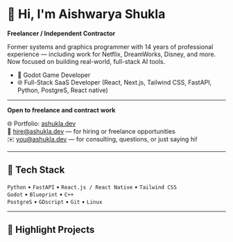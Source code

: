 # 👋 Hi, I'm Aishwarya Shukla

**Freelancer / Independent Contractor**  

Former systems and graphics programmer with 14 years of professional experience — including work for Netflix, DreamWorks, Disney, and more.  
Now focused on building real-world, full-stack AI tools.

- 🧠 Godot Game Developer
- 🌐 Full-Stack SaaS Developer (React, Next.js, Tailwind CSS, FastAPI, Python, PostgreS, React native)

---  
**Open to freelance and contract work** 
  
🌐 Portfolio: [ashukla.dev](https://ashukla.dev)  
💼 hire@ashukla.dev — for hiring or freelance opportunities  
✉️ you@ashukla.dev — for consulting, questions, or just saying hi!  

---

## 🔧 Tech Stack
`Python` • `FastAPI` • `React.js / React Native` • `Tailwind CSS`  
`Godot` • `Blueprint` • `C++`  
`PostgreS` • `GDscript` • `Git` • `Linux`

---

## 📌 Highlight Projects
